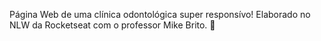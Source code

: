 Página Web de uma clínica odontológica super responsívo! Elaborado no NLW da Rocketseat com o professor Mike Brito. 
:rocket: